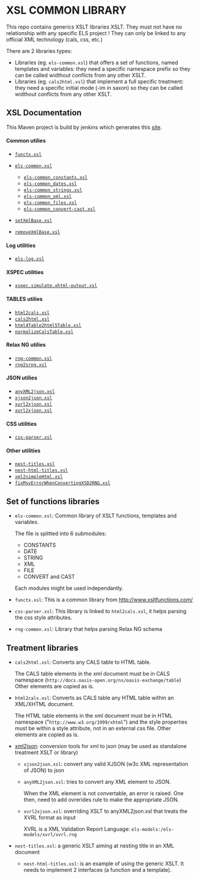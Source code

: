 # XSL COMMON LIBRARY

This repo contains generics XSLT libraries XSLT.
They must not have no relationship with any specific ELS project !
They can only be linked to any official XML technology (cals, css, etc.)

There are 2 libraries types:

* Libraries (eg. `els-common.xsl`) that offers a set of functions, named
  templates and variables: they need a specific namespace prefix so they
  can be called widthout conflicts from any other XSLT.
* Libraries (eg. `cals2html.xsl`) that implement a full specific treatment:
  they need a specific initial mode (-im in saxon) so they can be called
  widthout conflicts from any other XSLT.

## XSL Documentation

This Maven project is build by jenkins which generates this [site](http://srvicprd/Artefact/eu.els.sie.lib.xsl.common/xslLib/3.1.2/). 

#### Common utilies

* [`functx.xsl`](http://srvicprd/Artefact/eu.els.sie.lib.xsl.common/xslLib/3.1.2/xsldoc/functx.html)
* [`els-common.xsl`](http://srvicprd/Artefact/eu.els.sie.lib.xsl.common/xslLib/3.1.2/xsldoc/els-common.html)

    * [`els-common_constants.xsl`](http://srvicprd/Artefact/eu.els.sie.lib.xsl.common/xslLib/3.1.2/xsldoc/els-common_constants.html)
    * [`els-common_dates.xsl`](http://srvicprd/Artefact/eu.els.sie.lib.xsl.common/xslLib/3.1.2/xsldoc/els-common_dates.html)
    * [`els-common_strings.xsl`](http://srvicprd/Artefact/eu.els.sie.lib.xsl.common/xslLib/3.1.2/xsldoc/els-common_strings.html)
    * [`els-common_xml.xsl`](http://srvicprd/Artefact/eu.els.sie.lib.xsl.common/xslLib/3.1.2/xsldoc/els-common_xml.html)
    * [`els-common_files.xsl`](http://srvicprd/Artefact/eu.els.sie.lib.xsl.common/xslLib/3.1.2/xsldoc/els-common_files.html)
    * [`els-common_convert-cast.xsl`](http://srvicprd/Artefact/eu.els.sie.lib.xsl.common/xslLib/3.1.2/xsldoc/els-common_convert-cast.html)

* [`setXmlBase.xsl`](http://srvicprd/Artefact/eu.els.sie.lib.xsl.common/xslLib/3.1.2/xsldoc/setXmlBase.html)
* [`removeXmlBase.xsl`](http://srvicprd/Artefact/eu.els.sie.lib.xsl.common/xslLib/3.1.2/xsldoc/removeXmlBase.html)

#### Log utilities

* [`els-log.xsl`](http://srvicprd/Artefact/eu.els.sie.lib.xsl.common/xslLib/3.1.2/xsldoc/els-log.html)

#### XSPEC utilities

* [`xspec.simulate.xhtml-output.xsl`](http://srvicprd/Artefact/eu.els.sie.lib.xsl.common/xslLib/3.1.2/xsldoc/xspec.simulate.xhtml-output.html)

#### TABLES utilies

* [`html2cals.xsl`](http://srvicprd/Artefact/eu.els.sie.lib.xsl.common/xslLib/3.1.2/xsldoc/html2cals.html)
* [`cals2html.xsl`](http://srvicprd/Artefact/eu.els.sie.lib.xsl.common/xslLib/3.1.2/xsldoc/cals2html.html)
* [`html4Table2html5Table.xsl`](http://srvicprd/Artefact/eu.els.sie.lib.xsl.common/xslLib/3.1.2/xsldoc/html4Table2html5Table.html)
* [`normalizeCalsTable.xsl`](http://srvicprd/Artefact/eu.els.sie.lib.xsl.common/xslLib/3.1.2/xsldoc/normalizeCalsTable.html)

#### Relax NG utilies 

* [`rng-common.xsl`](http://srvicprd/Artefact/eu.els.sie.lib.xsl.common/xslLib/3.1.2/xsldoc/rng-common.html)
* [`rng2srng.xsl`](http://srvicprd/Artefact/eu.els.sie.lib.xsl.common/xslLib/3.1.2/xsldoc/rng2srng.html)

#### JSON utilies

* [`anyXML2json.xsl`](http://srvicprd/Artefact/eu.els.sie.lib.xsl.common/xslLib/3.1.2/xsldoc/xml2json/anyXML2json.html)
* [`xjson2json.xsl`](http://srvicprd/Artefact/eu.els.sie.lib.xsl.common/xslLib/3.1.2/xsldoc/xml2json/xjson2json.html)
* [`xvrl2xjson.xsl`](http://srvicprd/Artefact/eu.els.sie.lib.xsl.common/xslLib/3.1.2/xsldoc/xml2json/xvrl2xjson.html)
* [`xvrl2xjson.xsl`](http://srvicprd/Artefact/eu.els.sie.lib.xsl.common/xslLib/3.1.2/xsldoc/xml2json/xvrl2xjson.html)

#### CSS utilities

* [`css-parser.xsl`](http://srvicprd/Artefact/eu.els.sie.lib.xsl.common/xslLib/3.1.2/xsldoc/css-parser.html)

#### Other utilities
* [`nest-titles.xsl`](http://srvicprd/Artefact/eu.els.sie.lib.xsl.common/xslLib/3.1.2/xsldoc/nest-titles.html)
* [`nest-html-titles.xsl`](http://srvicprd/Artefact/eu.els.sie.lib.xsl.common/xslLib/3.1.2/xsldoc/nest-html-titles.html)
* [`xml2simpleHtml.xsl`](http://srvicprd/Artefact/eu.els.sie.lib.xsl.common/xslLib/3.1.2/xsldoc/xml2simpleHtml.html)
* [`fixMsvErrorWhenConvertingXSD2RNG.xsl`](http://srvicprd/Artefact/eu.els.sie.lib.xsl.common/xslLib/3.1.2/xsldoc/fixMsvErrorWhenConvertingXSD2RNG.html)


## Set of functions libraries

* `els-common.xsl`: Common library of XSLT functions, templates and variables.

    The file is splitted into 6 submodules: 
  
    * CONSTANTS
    * DATE
    * STRING
    * XML
    * FILE
    * CONVERT and CAST

    Each modules might be used independantly.

* `functx.xsl`: This is a common library from http://www.xsltfunctions.com/

* `css-parser.xsl`: This library is linked to `html2cals.xsl`, it helps
  parsing the css style attributes.

* `rng-common.xsl`: Library that helps parsing Relax NG schema

## Treatment libraries

* `cals2html.xsl`: Converts any CALS table to HTML table.

    The CALS table elements in the xml document must be in CALS namespace
    (`http://docs.oasis-open.org/ns/oasis-exchange/table`)
    Other elements are copied as is.

* `html2cals.xsl`: Converts as CALS table any HTML table within an XML/XHTML document.
    
    The HTML table elements in the xml document must be in HTML namespace
    ("`http://www.w3.org/1999/xhtml`") and the style properties must be within a
    style attribute, not in an external css file. Other elements are copied as is.
  
* [xml2json](https://bitbucket.org/elsgestion/sie-lib-xsl-common/src/305270397bf24ce466bc5be804fe91ac3f6eefdd/src/main/xsl/xml2json/?at=master): conversion tools for xml to json (may be used as standalone treatment XSLT or library)
    
    * `xjson2json.xsl`: convert any valid XJSON (w3c XML representation of JSON) to json
    * `anyXML2json.xsl`: tries to convert any XML element to JSON.

        When the XML element is not convertable, an error is raised. One then, need to add ovrerides rule to make the appropriate JSON.
    
    * `xvrl2xjson.xsl`: overriding XSLT to anyXML2json.xsl that treats the XVRL format as input

        XVRL is a XML Validation Report Language: `els-models:/els-models/xvrl/xvrl.rng`

* `nest-titles.xsl`: a generic XSLT aiming at nesting title in an XML document
  
    * `nest-html-titles.xsl`: is an example of using the generic XSLT. It needs to implement 2 interfaces (a function and a template).
